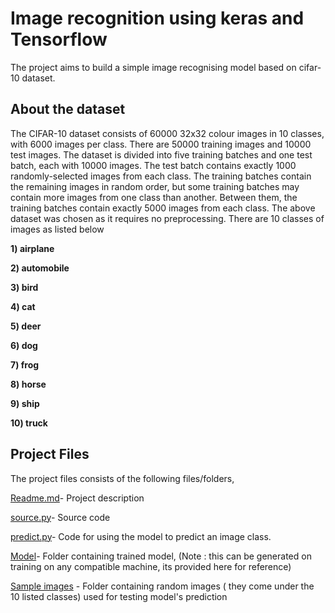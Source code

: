 # Image recognition using keras and Tensorflow
The project aims to build a simple image recognising model based on cifar-10 dataset.

## About the dataset
The CIFAR-10 dataset consists of 60000 32x32 colour images in 10 classes, with 6000 images per class. There are 50000 training images and 10000 test images.
The dataset is divided into five training batches and one test batch, each with 10000 images. The test batch contains exactly 1000 randomly-selected images from each class. The training batches contain the remaining images in random order, but some training batches may contain more images from one class than another. Between them, the training batches contain exactly 5000 images from each class.
The above dataset was chosen as it requires no preprocessing.
There are 10 classes of images as listed below


**1) airplane**

**2) automobile**	

**3) bird**

**4) cat**

**5) deer**

**6) dog**

**7) frog**

**8) horse**

**9) ship**

**10) truck**

## Project Files
The project files consists of the following files/folders,

[Readme.md](Readme.md)- Project description

[source.py](source.py)- Source code

[predict.py](predict.py)- Code for using the model to predict an image class.

[Model](Model)- Folder containing trained model, (Note : this can be generated on training on any compatible machine, its provided here for reference)

[Sample images](Sample-images) - Folder containing random images ( they come under the 10 listed classes) used for testing model's prediction
























